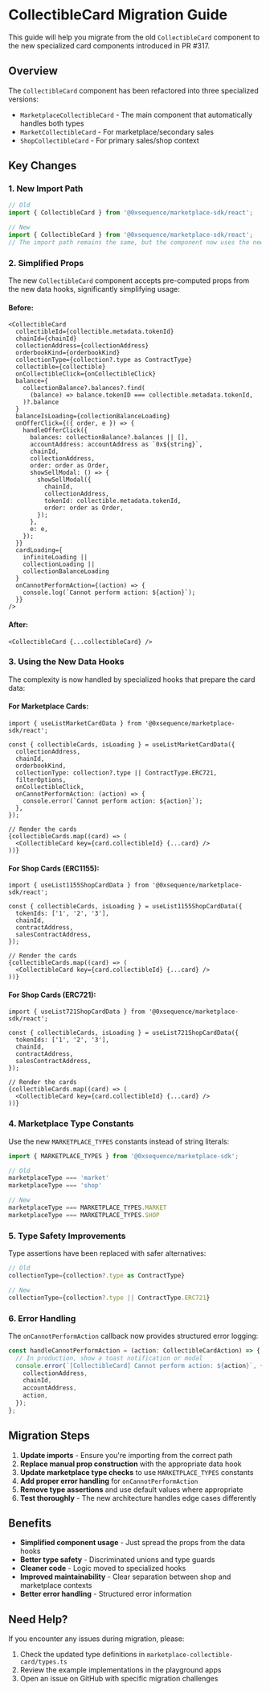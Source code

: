 # CollectibleCard Migration Guide

This guide will help you migrate from the old `CollectibleCard` component to the new specialized card components introduced in PR #317.

## Overview

The `CollectibleCard` component has been refactored into three specialized versions:
- `MarketplaceCollectibleCard` - The main component that automatically handles both types
- `MarketCollectibleCard` - For marketplace/secondary sales
- `ShopCollectibleCard` - For primary sales/shop context

## Key Changes

### 1. New Import Path

```typescript
// Old
import { CollectibleCard } from '@0xsequence/marketplace-sdk/react';

// New
import { CollectibleCard } from '@0xsequence/marketplace-sdk/react';
// The import path remains the same, but the component now uses the new architecture
```

### 2. Simplified Props

The new `CollectibleCard` component accepts pre-computed props from the new data hooks, significantly simplifying usage:

#### Before:
```tsx
<CollectibleCard
  collectibleId={collectible.metadata.tokenId}
  chainId={chainId}
  collectionAddress={collectionAddress}
  orderbookKind={orderbookKind}
  collectionType={collection?.type as ContractType}
  collectible={collectible}
  onCollectibleClick={onCollectibleClick}
  balance={
    collectionBalance?.balances?.find(
      (balance) => balance.tokenID === collectible.metadata.tokenId,
    )?.balance
  }
  balanceIsLoading={collectionBalanceLoading}
  onOfferClick={({ order, e }) => {
    handleOfferClick({
      balances: collectionBalance?.balances || [],
      accountAddress: accountAddress as `0x${string}`,
      chainId,
      collectionAddress,
      order: order as Order,
      showSellModal: () => {
        showSellModal({
          chainId,
          collectionAddress,
          tokenId: collectible.metadata.tokenId,
          order: order as Order,
        });
      },
      e: e,
    });
  }}
  cardLoading={
    infiniteLoading ||
    collectionLoading ||
    collectionBalanceLoading
  }
  onCannotPerformAction={(action) => {
    console.log(`Cannot perform action: ${action}`);
  }}
/>
```

#### After:
```tsx
<CollectibleCard {...collectibleCard} />
```

### 3. Using the New Data Hooks

The complexity is now handled by specialized hooks that prepare the card data:

#### For Marketplace Cards:
```tsx
import { useListMarketCardData } from '@0xsequence/marketplace-sdk/react';

const { collectibleCards, isLoading } = useListMarketCardData({
  collectionAddress,
  chainId,
  orderbookKind,
  collectionType: collection?.type || ContractType.ERC721,
  filterOptions,
  onCollectibleClick,
  onCannotPerformAction: (action) => {
    console.error(`Cannot perform action: ${action}`);
  },
});

// Render the cards
{collectibleCards.map((card) => (
  <CollectibleCard key={card.collectibleId} {...card} />
))}
```

#### For Shop Cards (ERC1155):
```tsx
import { useList1155ShopCardData } from '@0xsequence/marketplace-sdk/react';

const { collectibleCards, isLoading } = useList1155ShopCardData({
  tokenIds: ['1', '2', '3'],
  chainId,
  contractAddress,
  salesContractAddress,
});

// Render the cards
{collectibleCards.map((card) => (
  <CollectibleCard key={card.collectibleId} {...card} />
))}
```

#### For Shop Cards (ERC721):
```tsx
import { useList721ShopCardData } from '@0xsequence/marketplace-sdk/react';

const { collectibleCards, isLoading } = useList721ShopCardData({
  tokenIds: ['1', '2', '3'],
  chainId,
  contractAddress,
  salesContractAddress,
});

// Render the cards
{collectibleCards.map((card) => (
  <CollectibleCard key={card.collectibleId} {...card} />
))}
```

### 4. Marketplace Type Constants

Use the new `MARKETPLACE_TYPES` constants instead of string literals:

```typescript
import { MARKETPLACE_TYPES } from '@0xsequence/marketplace-sdk';

// Old
marketplaceType === 'market'
marketplaceType === 'shop'

// New
marketplaceType === MARKETPLACE_TYPES.MARKET
marketplaceType === MARKETPLACE_TYPES.SHOP
```

### 5. Type Safety Improvements

Type assertions have been replaced with safer alternatives:

```typescript
// Old
collectionType={collection?.type as ContractType}

// New
collectionType={collection?.type || ContractType.ERC721}
```

### 6. Error Handling

The `onCannotPerformAction` callback now provides structured error logging:

```typescript
const handleCannotPerformAction = (action: CollectibleCardAction) => {
  // In production, show a toast notification or modal
  console.error(`[CollectibleCard] Cannot perform action: ${action}`, {
    collectionAddress,
    chainId,
    accountAddress,
    action,
  });
};
```

## Migration Steps

1. **Update imports** - Ensure you're importing from the correct path
2. **Replace manual prop construction** with the appropriate data hook
3. **Update marketplace type checks** to use `MARKETPLACE_TYPES` constants
4. **Add proper error handling** for `onCannotPerformAction`
5. **Remove type assertions** and use default values where appropriate
6. **Test thoroughly** - The new architecture handles edge cases differently

## Benefits

- **Simplified component usage** - Just spread the props from the data hooks
- **Better type safety** - Discriminated unions and type guards
- **Cleaner code** - Logic moved to specialized hooks
- **Improved maintainability** - Clear separation between shop and marketplace contexts
- **Better error handling** - Structured error information

## Need Help?

If you encounter any issues during migration, please:
1. Check the updated type definitions in `marketplace-collectible-card/types.ts`
2. Review the example implementations in the playground apps
3. Open an issue on GitHub with specific migration challenges